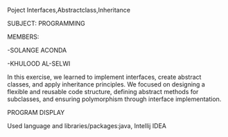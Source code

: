 Poject Interfaces,Abstractclass,Inheritance

SUBJECT: PROGRAMMING

MEMBERS:

-SOLANGE ACONDA

-KHULOOD AL-SELWI

In this exercise, we learned to implement interfaces, create abstract classes,
and apply inheritance principles. We focused on designing a flexible and reusable code structure,
defining abstract methods for subclasses, and ensuring polymorphism through interface implementation.

PROGRAM DISPLAY

Used language and libraries/packages:java, Intellij IDEA
